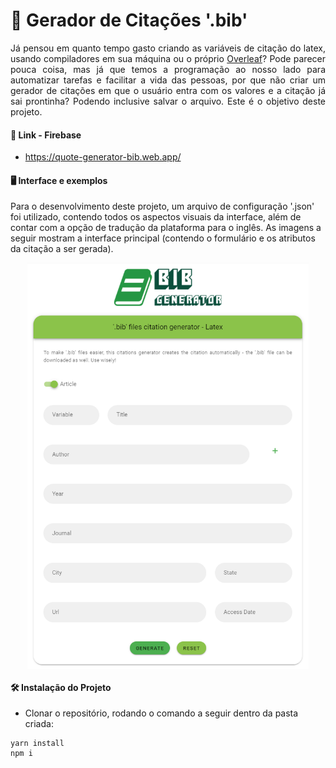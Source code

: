 # 📗 Gerador de Citações '.bib'

<p align=”justify” style="text-align: justify;">
Já pensou em quanto tempo gasto criando as variáveis de citação do latex, usando compiladores em sua máquina ou o próprio <a href="https://www.overleaf.com/">Overleaf</a>? Pode parecer pouca coisa, mas já que temos a programação ao nosso lado para automatizar tarefas e facilitar a vida das pessoas, por que não criar um gerador de citações em que o usuário entra com os valores e a citação já sai prontinha? Podendo inclusive salvar o arquivo. Este é o objetivo deste projeto.
</p>

#### 🔗 Link - Firebase
- https://quote-generator-bib.web.app/

#### 🖥️ Interface e exemplos

Para o desenvolvimento deste projeto, um arquivo de configuração '.json' foi utilizado, contendo todos os aspectos visuais da interface, além de contar com a opção de tradução da plataforma para o inglês. As imagens a seguir mostram a interface principal (contendo o formulário e os atributos da citação a ser gerada).

<p align="center">
  <img src="./img/main-menu-article-en.PNG" width="450px" align="center"></img>
</p>

#### 🛠️ Instalação do Projeto

- Clonar o repositório, rodando o comando a seguir dentro da pasta criada:

```
yarn install
npm i
```
